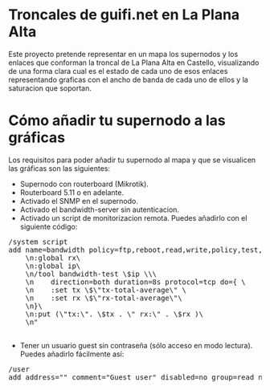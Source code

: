 Troncales de guifi.net en La Plana Alta
=======================================

Este proyecto pretende representar en un mapa los supernodos y los enlaces que conforman la troncal de La Plana Alta en Castello, visualizando de una forma clara cual es el estado de cada uno de esos enlaces representando graficas con el ancho de banda de cada uno de ellos y la saturacion que soportan.

Cómo añadir tu supernodo a las gráficas
==========================================
Los requisitos para poder añadir tu supernodo al mapa y que se visualicen las gráficas son las siguientes:

* Supernodo con routerboard (Mikrotik).
* Routerboard 5.11 o en adelante.
* Activado el SNMP en el supernodo.
* Activado el bandwidth-server sin autenticacion.
* Activado un script de monitorizacion remota. Puedes añadirlo con el siguiente código:

<pre>
/system script
add name=bandwidth policy=ftp,reboot,read,write,policy,test,winbox,password,sniff,sensitive,api source=":global tx\
    \n:global rx\
    \n:global ip\
    \n/tool bandwidth-test \$ip \\\
    \n    direction=both duration=8s protocol=tcp do={ \
    \n    :set tx \$\"tx-total-average\" \
    \n    :set rx \$\"rx-total-average\"\
    \n}\
    \n:put (\"tx:\". \$tx . \" rx:\" . \$rx )\
    \n"

</pre>

* Tener un usuario guest sin contraseña (sólo acceso en modo lectura). Puedes añadirlo fácilmente así:

<pre>
/user 
add address="" comment="Guest user" disabled=no group=read name=guest
</pre>
